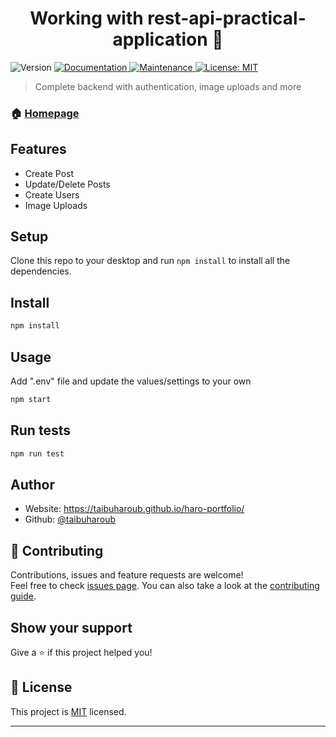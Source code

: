 <h1 align="center">Working with rest-api-practical-application 👋</h1>
<p>
  <img alt="Version" src="https://img.shields.io/badge/version-1.0.0-blue.svg?cacheSeconds=2592000" />
  <a href="https://github.com/taibuharoub/rest-api-practical-application#readme" target="_blank">
    <img alt="Documentation" src="https://img.shields.io/badge/documentation-yes-brightgreen.svg" />
  </a>
  <a href="https://github.com/taibuharoub/rest-api-practical-application/graphs/commit-activity" target="_blank">
    <img alt="Maintenance" src="https://img.shields.io/badge/Maintained%3F-yes-green.svg" />
  </a>
  <a href="https://github.com/taibuharoub/rest-api-practical-application/blob/master/LICENSE" target="_blank">
    <img alt="License: MIT" src="https://img.shields.io/github/license/taibuharoub/rest-api-practical-application" />
  </a>
</p>

> Complete backend with authentication, image uploads and more

### 🏠 [Homepage](https://github.com/taibuharoub/rest-api-practical-application#readme)

## Features
- Create Post
- Update/Delete Posts
- Create Users
- Image Uploads

## Setup
Clone this repo to your desktop and run `npm install` to install all the dependencies.
## Install

```sh
npm install
```
## Usage

Add ".env" file and update the values/settings to your own


```sh
npm start
```

## Run tests

```sh
npm run test
```

## Author

* Website: https://taibuharoub.github.io/haro-portfolio/
* Github: [@taibuharoub](https://github.com/taibuharoub)

## 🤝 Contributing

Contributions, issues and feature requests are welcome!<br />Feel free to check [issues page](https://github.com/taibuharoub/rest-api-practical-application/issues). You can also take a look at the [contributing guide](https://github.com/taibuharoub/rest-api-practical-application/blob/master/CONTRIBUTING.md).

## Show your support

Give a ⭐️ if this project helped you!

## 📝 License

This project is [MIT](https://github.com/taibuharoub/rest-api-practical-application/blob/master/LICENSE) licensed.

***
